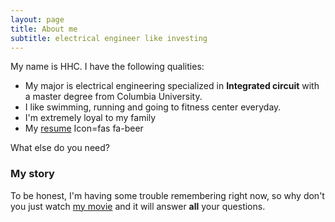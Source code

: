 ```yaml
---
layout: page
title: About me
subtitle: electrical engineer like investing
---
```


My name is HHC. I have the following qualities:
- My major is electrical engineering specialized in **Integrated circuit** with a master degree from Columbia University.
- I like swimming, running and going to fitness center everyday.
- I'm extremely loyal to my family
- My [resume](/Resume.pdf)
Icon=fas fa-beer
  
What else do you need?

### My story

To be honest, I'm having some trouble remembering right now, so why don't you just watch [my movie](https://en.wikipedia.org/wiki/The_Princess_Bride_%28film%29) and it will answer **all** your questions.

